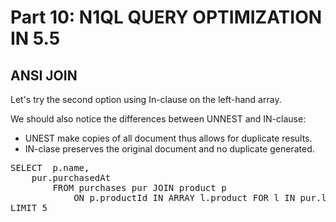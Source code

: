 # Part 10: N1QL QUERY OPTIMIZATION IN 5.5
  
## ANSI JOIN


Let's try the second option using In-clause on the left-hand array.


We should also notice the differences between UNNEST and IN-clause:

- UNEST make copies of all document thus allows for duplicate results.
- IN-clase preserves the original document and no duplicate generated.

<pre id="example">
SELECT 	p.name, 
	pur.purchasedAt
    	FROM purchases pur JOIN product p
      		ON p.productId IN ARRAY l.product FOR l IN pur.lineItems END
LIMIT 5
</pre>




